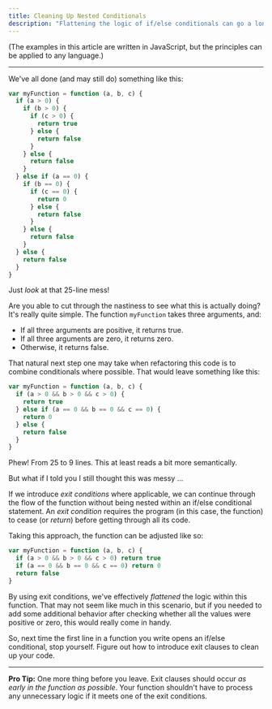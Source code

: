 ```yaml
---
title: Cleaning Up Nested Conditionals
description: "Flattening the logic of if/else conditionals can go a long way toward cleaning up your code."
---
```


(The examples in this article are written in JavaScript, but the principles can be applied to any language.)

---

We've all done (and may still do) something like this:

```js
var myFunction = function (a, b, c) {
  if (a > 0) {
    if (b > 0) {
      if (c > 0) {
        return true
      } else {
        return false
      }
    } else {
      return false
    }
  } else if (a == 0) {
    if (b == 0) {
      if (c == 0) {
        return 0
      } else {
        return false
      }
    } else {
      return false
    }
  } else {
    return false
  }
}
```

Just _look_ at that 25-line mess!

Are you able to cut through the nastiness to see what this is actually doing? It's really quite simple. The function `myFunction` takes three arguments, and:

- If all three arguments are positive, it returns true.
- If all three arguments are zero, it returns zero.
- Otherwise, it returns false.

That natural next step one may take when refactoring this code is to combine conditionals where possible. That would leave something like this:

```js
var myFunction = function (a, b, c) {
  if (a > 0 && b > 0 && c > 0) {
    return true
  } else if (a == 0 && b == 0 && c == 0) {
    return 0
  } else {
    return false
  }
}
```

Phew! From 25 to 9 lines. This at least reads a bit more semantically.

But what if I told you I still thought this was messy ...

If we introduce _exit conditions_ where applicable, we can continue through the flow of the function without being nested within an if/else conditional statement. An _exit condition_ requires the program (in this case, the function) to cease (or _return_) before getting through all its code.

Taking this approach, the function can be adjusted like so:

```js
var myFunction = function (a, b, c) {
  if (a > 0 && b > 0 && c > 0) return true
  if (a == 0 && b == 0 && c == 0) return 0
  return false
}
```

By using exit conditions, we've effectively _flattened_ the logic within this function. That may not seem like much in this scenario, but if you needed to add some additional behavior after checking whether all the values were positive or zero, this would really come in handy.

So, next time the first line in a function you write opens an if/else conditional, stop yourself. Figure out how to introduce exit clauses to clean up your code.

---

**Pro Tip:** One more thing before you leave. Exit clauses should occur _as early in the function as possible_. Your function shouldn't have to process any unnecessary logic if it meets one of the exit conditions.

